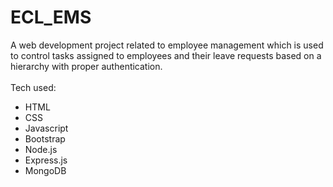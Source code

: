# ECL_EMS
A web development project related to employee management which is used to control tasks assigned to employees and their leave requests based on a hierarchy with proper authentication.<br><br>
Tech used:
- HTML
- CSS 
- Javascript 
- Bootstrap 
- Node.js
- Express.js
- MongoDB
